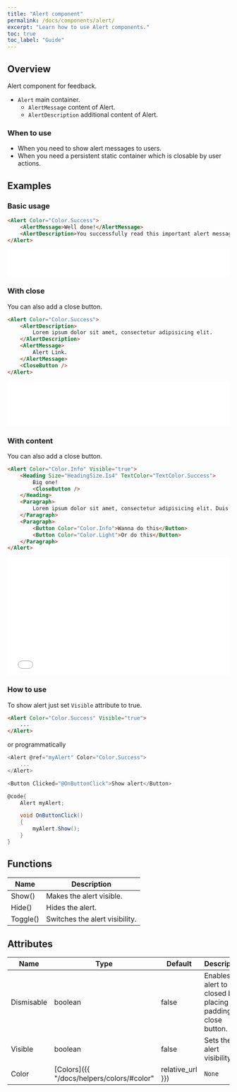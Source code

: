 ```yaml
---
title: "Alert component"
permalink: /docs/components/alert/
excerpt: "Learn how to use Alert components."
toc: true
toc_label: "Guide"
---
```


## Overview

Alert component for feedback.

- `Alert` main container.
  - `AlertMessage` content of Alert.
  - `AlertDescription` additional content of Alert.

### When to use

- When you need to show alert messages to users.
- When you need a persistent static container which is closable by user actions.

## Examples

### Basic usage

```html
<Alert Color="Color.Success">
    <AlertMessage>Well done!</AlertMessage>
    <AlertDescription>You successfully read this important alert message.</AlertDescription>
</Alert>
```

<iframe class="frame" src="/examples/elements/alert/" frameborder="0" scrolling="no" style="width:100%;height:60px;"></iframe>

### With close

You can also add a close button.

```html
<Alert Color="Color.Success">
    <AlertDescription>
        Lorem ipsum dolor sit amet, consectetur adipisicing elit.
    </AlertDescription>
    <AlertMessage>
        Alert Link.
    </AlertMessage>
    <CloseButton />
</Alert>
```

<iframe class="frame" src="/examples/elements/alert-close/" frameborder="0" scrolling="no" style="width:100%;height:100px;"></iframe>

### With content

You can also add a close button.

```html
<Alert Color="Color.Info" Visible="true">
    <Heading Size="HeadingSize.Is4" TextColor="TextColor.Success">
        Big one!
        <CloseButton />
    </Heading>
    <Paragraph>
        Lorem ipsum dolor sit amet, consectetur adipisicing elit. Duis mollis, est non commodo luctus, nisi erat porttitor ligula, eget lacinia odio sem nec elit. Cras mattis consectetur purus sit amet fermentum.
    </Paragraph>
    <Paragraph>
        <Button Color="Color.Info">Wanna do this</Button>
        <Button Color="Color.Light">Or do this</Button>
    </Paragraph>
</Alert>
```

<iframe class="frame" src="/examples/elements/alert-close-big/" frameborder="0" scrolling="no" style="width:100%;height:265px;"></iframe>

### How to use

To show alert just set `Visible` attribute to true.

```html
<Alert Color="Color.Success" Visible="true">
    ...
</Alert>
```

or programmatically

```cs
<Alert @ref="myAlert" Color="Color.Success">
    ...
</Alert>

<Button Clicked="@OnButtonClick">Show alert</Button>

@code{
    Alert myAlert;

    void OnButtonClick()
    {
        myAlert.Show();
    }
}
```

## Functions

| Name         | Description                                                                                 |
|--------------|---------------------------------------------------------------------------------------------|
| Show()       | Makes the alert visible.                                                                    |
| Hide()       | Hides the alert.                                                                            |
| Toggle()     | Switches the alert visibility.                                                              |

## Attributes

| Name         | Type                                                         | Default          | Description                                                                                 |
|--------------|--------------------------------------------------------------|------------------|---------------------------------------------------------------------------------------------|
| Dismisable   | boolean                                                      | false            | Enables the alert to be closed by placing the padding for close button.                     |
| Visible      | boolean                                                      | false            | Sets the alert visibility.                                                                   |
| Color        | [Colors]({{ "/docs/helpers/colors/#color" | relative_url }}) | `None`           | Component visual or contextual style variants.                                              |